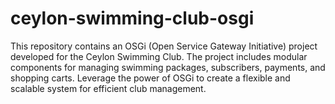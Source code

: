 # ceylon-swimming-club-osgi
This repository contains an OSGi (Open Service Gateway Initiative) project developed for the Ceylon Swimming Club. The project includes modular components for managing swimming packages, subscribers, payments, and shopping carts. Leverage the power of OSGi to create a flexible and scalable system for efficient club management.
